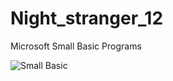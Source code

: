 # Night_stranger_12

Microsoft Small Basic Programs

![Small Basic](https://www.learningcodeforkids.com/wp-content/uploads/sites/10/2014/07/Microsoft-Small-Basic-review-1.png)
